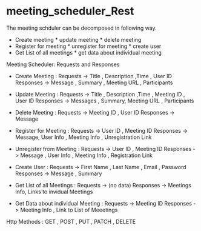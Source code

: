 # meeting_scheduler_Rest

The meeting schduler can be decomposed in following way.

   * Create meeting   * update meeting * delete meeting
   * Register for meeting * unregister for meeting * create user
   * Get List of all meetings * get data about individual meeting

Meeting Scheduler: Requests and Responses

   * Create Meeting : Requests  -> Title , Description ,Time , User ID
                      Responses ->  Message , Summary , Meeting URL , Participants

   * Update Meeting : Requests  -> Title , Description ,Time , Meeting ID , User ID
                      Responses -> Messages , Summary, Meeting URL , Participants

   * Delete Meeting : Requests  -> Meeting ID , User ID
                      Responses -> Message

   * Register for Meeting : Requests  -> User ID , Meeting ID
                            Responses -> Message, User Info , Meeting Info , Unregistration Link

   * Unregister from Meeting : Requests  -> User ID , Meeting ID
                               Responses -> Message , User Info , Meeting Info , Registration Link

   * Create User : Requests  -> First Name , Last Name , Email , Password
                   Responses -> Message , Summary

   * Get List of all Meetings :  Requests  -> (no data)
                                 Responses -> Meetings Info, Links to invidual Meetings

   * Get Data about individual Meeting : Requests  -> Meeting ID
                                         Responses -> Meeting Info , Link to  List of Meeetings


Http Methods : GET , POST , PUT , PATCH , DELETE
